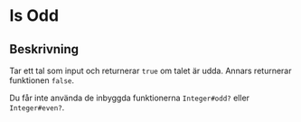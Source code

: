 # Is Odd

## Beskrivning
Tar ett tal som input och returnerar `true` om talet är udda. Annars returnerar funktionen `false`.

Du får inte använda de inbyggda funktionerna `Integer#odd?` eller `Integer#even?`.